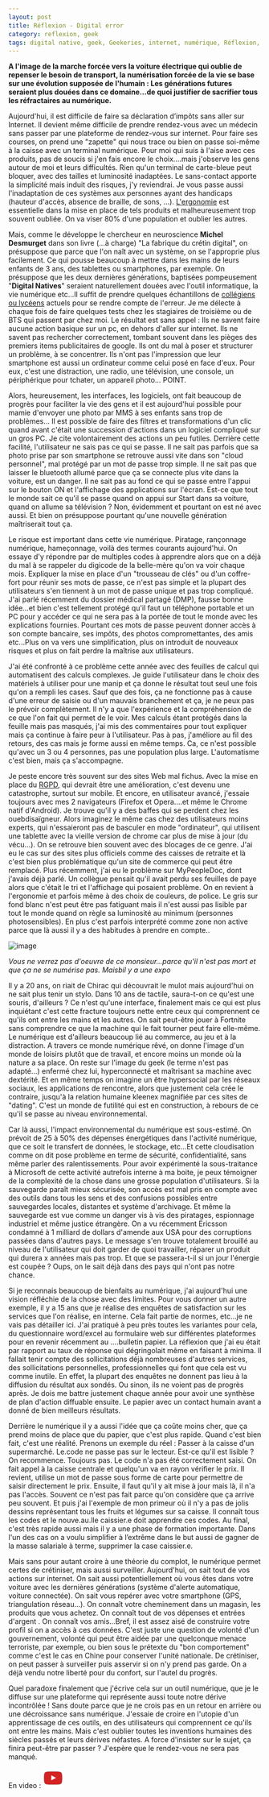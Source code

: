 ```yaml
---
layout: post
title: Réflexion - Digital error
category: reflexion, geek
tags: digital native, geek, Geekeries, internet, numérique, Réflexion, web
---
```

**A l'image de la marche forcée vers la voiture électrique qui oublie de repenser le besoin de transport, la numérisation forcée de la vie se base sur une évolution supposée de l'humain : Les générations futures seraient plus douées dans ce domaine...de quoi justifier de sacrifier tous les réfractaires au numérique.**

Aujourd'hui, il est difficile de faire sa déclaration d’impôts sans aller sur Internet. Il devient même difficile de prendre rendez-vous avec un médecin sans passer par une plateforme de rendez-vous sur internet. Pour faire ses courses, on prend une "zapette" qui nous trace ou bien on passe soi-même à la caisse avec un terminal numérique. Pour moi qui suis à l'aise avec ces produits, pas de soucis si j'en fais encore le choix....mais j'observe les gens autour de moi et leurs difficultés. Rien qu'un terminal de carte-bleue peut bloquer, avec des tailles et luminosité inadaptées. Le sans-contact apporte la simplicité mais induit des risques, j'y reviendrai. Je vous passe aussi l'inadaptation de ces systèmes aux personnes ayant des handicaps (hauteur d'accès, absence de braille, de sons, ...). <a href="https://fr.wikipedia.org/wiki/Ergonomie">L'ergonomie</a> est essentielle dans la mise en place de tels produits et malheureusement trop souvent oubliée. On va viser 80% d'une population et oublier les autres.

Mais, comme le développe le chercheur en neuroscience **Michel Desmurget** dans son livre (...à charge) "La fabrique du crétin digital", on présuppose que parce que l'on naît avec un système, on se l'approprie plus facilement. Ce qui pousse beaucoup à mettre dans les mains de leurs enfants de 3 ans, des tablettes ou smartphones, par exemple. On présuppose que les deux dernières générations, baptisées pompeusement "**Digital Natives**" seraient naturellement douées avec l'outil informatique, la vie numérique etc...Il suffit de prendre quelques échantillons de <a href="https://cyrille-borne.com/kamoulox/">collégiens ou lycéens</a> actuels pour se rendre compte de l'erreur. Je me délecte à chaque fois de faire quelques tests chez les stagiaires de troisième ou de BTS qui passent par chez moi. Le résultat est sans appel : Ils ne savent faire aucune action basique sur un pc, en dehors d'aller sur internet. Ils ne savent pas rechercher correctement, tombant souvent dans les pièges des premiers items publicitaires de google. Ils ont du mal à poser et structurer un problème, à se concentrer. Ils n'ont pas l'impression que leur smartphone est aussi un ordinateur comme celui posé en face d'eux. Pour eux, c'est une distraction, une radio, une télévision, une console, un périphérique pour tchater, un appareil photo... POINT.

Alors, heureusement, les interfaces, les logiciels, ont fait beaucoup de progrès pour faciliter la vie des gens et il est aujourd'hui possible pour mamie d'envoyer une photo par MMS à ses enfants sans trop de problèmes... Il est possible de faire des filtres et transformations d'un clic quand avant c'était une succession d'actions dans un logiciel compliqué sur un gros PC. Je cite volontairement des actions un peu futiles. Derrière cette facilité, l'utilisateur ne sais pas ce qui se passe. Il ne sait pas parfois que sa photo prise par son smartphone se retrouve aussi vite dans son "cloud personnel", mal protégé par un mot de passe trop simple. Il ne sait pas que laisser le bluetooth allumé parce que ça se connecte plus vite dans la voiture, est un danger. Il ne sait pas au fond ce qui se passe entre l'appui sur le bouton ON et l'affichage des applications sur l'écran. Est-ce que tout le monde sait ce qu'il se passe quand on appui sur Start dans sa voiture, quand on allume sa télévision ? Non, évidemment et pourtant on est né avec aussi. Et bien on présuppose pourtant qu'une nouvelle génération maîtriserait tout ça.

Le risque est important dans cette vie numérique. Piratage, rançonnage numérique, hameçonnage, voilà des termes courants aujourd'hui. On essaye d'y répondre par de multiples codes à apprendre alors que on a déjà du mal à se rappeler du digicode de la belle-mère qu'on va voir chaque mois. Expliquer la mise en place d'un "trousseau de clés" ou d'un coffre-fort pour réunir ses mots de passe, ce n'est pas simple et la plupart des utilisateurs s'en tiennent à un mot de passe unique et pas trop compliqué. J'ai parlé récemment du dossier médical partagé (DMP), fausse bonne idée...et bien c'est tellement protégé qu'il faut un téléphone portable et un PC pour y accéder ce qui ne sera pas à la portée de tout le monde avec les explications fournies. Pourtant ces mots de passe peuvent donner accès à son compte bancaire, ses impôts, des photos compromettantes, des amis etc...Plus on va vers une simplification, plus on introduit de nouveaux risques et plus on fait perdre la maîtrise aux utilisateurs.

J'ai été confronté à ce problème cette année avec des feuilles de calcul qui automatisent des calculs complexes. Je guide l'utilisateur dans le choix des matériels à utiliser pour une manip et ça donne le résultat tout seul une fois qu'on a rempli les cases. Sauf que des fois, ça ne fonctionne pas à cause d'une erreur de saisie ou d'un mauvais branchement et ça, je ne peux pas le prévoir complètement. Il n'y a que l'expérience et la compréhension de ce que l'on fait qui permet de le voir. Mes calculs étant protégés dans la feuille mais pas masqués, j'ai mis des commentaires pour tout expliquer mais ça continue à faire peur à l'utilisateur. Pas à pas, j'améliore au fil des retours, des cas mais je forme aussi en même temps. Ca, ce n'est possible qu'avec un 3 ou 4 personnes, pas une population plus large. L'automatisme c'est bien, mais ça s'accompagne.

Je peste encore très souvent sur des sites Web mal fichus. Avec la mise en place du <a href="https://www.economie.gouv.fr/entreprises/reglement-general-sur-protection-des-donnees-rgpd">RGPD</a>, qui devrait être une amélioration, c'est devenu une catastrophe, surtout sur mobile. Et encore, en utilisateur avancé, j'essaie toujours avec mes 2 navigateurs (Firefox et Opera....et même le Chrome natif d'Android). Je trouve qu'il y a des baffes qui se perdent chez les ouebdisaïgneur. Alors imaginez le même cas chez des utilisateurs moins experts, qui n'essaieront pas de basculer en mode "ordinateur", qui utilisent une tablette avec la vieille version de chrome car plus de mise à jour (du vécu...). On se retrouve bien souvent avec des blocages de ce genre. J'ai eu le cas sur des sites plus officiels comme des caisses de retraite et là c'est bien plus problématique qu'un site de commerce qui peut être remplacé. Plus récemment, j'ai eu le problème sur MyPeopleDoc, dont j'avais déjà parlé. Un collègue pensait qu'il avait perdu ses feuilles de paye alors que c'était le tri et l'affichage qui posaient problème. On en revient à l'ergonomie et parfois même à des choix de couleurs, de police. Le gris sur fond blanc n'est peut être pas fatiguant mais il n'est aussi pas lisible par tout le monde quand on règle sa luminosité au minimum (personnes photosensibles). En plus c'est parfois interprété comme zone non active parce que là aussi il y a des habitudes à prendre en compte..

![image](https://upload.wikimedia.org/wikipedia/commons/9/98/655446-artiste-pierre-soulages.jpg)

*Vous ne verrez pas d'oeuvre de ce monsieur...parce qu'il n'est pas mort et que ça ne se numérise pas. Maisbil y a une expo*

Il y a 20 ans, on riait de Chirac qui découvrait le mulot mais aujourd'hui on ne sait plus tenir un stylo. Dans 10 ans de tactile, saura-t-on ce qu'est une souris, d'ailleurs ? Ce n'est qu'une interface, finalement mais ce qui est plus inquiétant c'est cette fracture toujours nette entre ceux qui comprennent ce qu'ils ont entre les mains et les autres. On sait peut-être jouer à Fortnite sans comprendre ce que la machine qui le fait tourner peut faire elle-même. Le numérique est d'ailleurs beaucoup lié au commerce, au jeu et à la distraction. A travers ce monde numérique rêvé, on donne l'image d'un monde de loisirs plutôt que de travail, et encore moins un monde où la nature a sa place. On reste sur l'image du geek (le terme n'est pas adapté...) enfermé chez lui, hyperconnecté et maîtrisant sa machine avec dextérité. Et en même temps on imagine un être hypersocial par les réseaux sociaux, les applications de rencontre, alors que justement cela crée le contraire, jusqu'à la relation humaine kleenex magnifiée par ces sites de "dating". C'est un monde de futilité qui est en construction, à rebours de ce qu'il se passe au niveau environnemental.

Car là aussi, l'impact environnemental du numérique est sous-estimé. On prévoit de 25 à 50% des dépenses énergétiques dans l'activité numérique, que ce soit le transfert de données, le stockage, etc...Et cette cloudisation comme on dit pose problème en terme de sécurité, confidentialité, sans même parler des ralentissements. Pour avoir expérimenté la sous-traitance à Microsoft de cette activité autrefois interne à ma boite, je peux témoigner de la complexité de la chose dans une grosse population d'utilisateurs. Si la sauvegarde paraît mieux sécurisée, son accès est mal pris en compte avec des outils dans tous les sens et des confusions possibles entre sauvegardes locales, distantes et système d'archivage. Et même la sauvegarde est vue comme un danger vis à vis des piratages, espionnage industriel et même justice étrangère. On a vu récemment Ericsson condamné à 1 milliard de dollars d'amende aux USA pour des corruptions passées dans d'autres pays. Le message s'en trouve totalement brouillé au niveau de l'utilisateur qui doit garder de quoi travailler, réparer un produit qui durera x années mais pas trop. Et que se passera-t-il si un jour l'énergie est coupée ? Oups, on le sait déjà dans des pays qui n'ont pas notre chance.

Si je reconnais beaucoup de bienfaits au numérique, j'ai aujourd'hui une vision réfléchie de la chose avec des limites. Pour vous donner un autre exemple, il y a 15 ans que je réalise des enquêtes de satisfaction sur les services que l'on réalise, en interne. Cela fait partie de normes, etc...je ne vais pas détailler ici. J'ai pratiqué à peu près toutes les variantes pour cela, du questionnaire word/excel au formulaire web sur différentes plateformes pour en revenir récemment au ....bulletin papier. La réflexion que j'ai eu était par rapport au taux de réponse qui dégringolait même en faisant à minima. Il fallait tenir compte des sollicitations déjà nombreuses d'autres services, des sollicitations personnelles, professionnelles qui font que cela est vu comme inutile. En effet, la plupart des enquêtes ne donnent pas lieu à la diffusion du résultat aux sondés. Ou sinon, ils ne voient pas de progrès après. Je dois me battre justement chaque année pour avoir une synthèse de plan d'action diffuable ensuite. Le papier avec un contact humain avant a donné de bien meilleurs résultats. 

Derrière le numérique il y a aussi l'idée que ça coûte moins cher, que ça prend moins de place que du papier, que c'est plus rapide. Quand c'est bien fait, c'est une réalité. Prenons un exemple du réel : Passer à la caisse d'un supermarché. Le.code ne passe pas sur le lecteur. Est-ce qu'il est lisible ? On recommence. Toujours pas. Le code n'a pas été correctement saisi. On fait appel à la caisse centrale et quelqu'un va en rayon vérifier le prix. Il revient, utilise un mot de passe sous forme de carte pour permettre de saisir directement le prix. Ensuite, il faut qu'il y ait mise à jour mais là, il n'a pas l'accès. Souvent ce n'est pas fait parce qu'on considère que ça arrive peu souvent. Et puis j'ai l'exemple de mon primeur où il n'y a pas de jolis dessins représentant tous les fruits et légumes sur sa caisse. Il connaît tous les codes et le nouve.au.lle caissier.e doit apprendre ces codes. Au final, c'est très rapide aussi mais il y a une phase de formation importante. Dans l'un des cas on a voulu simplifier à l’extrême dans le but aussi de gagner de la masse salariale à terme, supprimer la case caissier.e. 

Mais sans pour autant croire à une théorie du complot, le numérique permet certes de crétiniser, mais aussi surveiller. Aujourd'hui, on sait tout de vos actions sur internet. On sait aussi potentiellement où vous êtes dans votre voiture avec les dernières générations (système d'alerte automatique, voiture connectée). On sait vous repérer avec votre smartphone (GPS, triangulation réseau...). On connaît votre cheminement dans un magasin, les produits que vous achetez. On connaît tout de vos dépenses et entrées d'argent . On connaît vos amis...Bref, il est assez aisé de construire votre profil si on a accès à ces données. C'est juste une question de volonté d'un gouvernement, volonté qui peut être aidée par une quelconque menace terroriste, par exemple, ou bien sous le prétexte du "bon comportement" comme c'est le cas en Chine pour conserver l'unité nationale. De crétiniser, on peut passer à surveiller puis asservir si on n'y prend pas garde. On a déjà vendu notre liberté pour du confort, sur l'autel du progrès. 

Quel paradoxe finalement que j'écrive cela sur un outil numérique, que je le diffuse sur une plateforme qui représente aussi toute notre dérive incontrôlée ! Sans doute parce que je ne crois pas en un retour en arrière ou une décroissance sans numérique. J'essaie de croire en l'utopie d'un apprentissage de ces outils, en des utilisateurs qui comprennent ce qu'ils ont entre les mains. Mais c'est oublier toutes les inventions humaines des siècles passés et leurs dérives néfastes. A force d'insister sur le sujet, ça finira peut-être par passer ? J'espère que le rendez-vous ne sera pas manqué.

En video : [![video](/images/youtube.png)](https://www.youtube.com/watch?v=DiruxyikUew)
